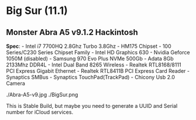 # **Big Sur (11.1)**
## Monster Abra A5 v9.1.2 Hackintosh

**Spec**:
          - Intel i7 7700HQ 2.8Ghz Turbo 3.8Ghz
          - HM175 Chipset
          - 100 Series/C230 Series Chipset Family
          - Intel HD Graphics 630
          - Nvidia Geforce 1050M (disabled)
          - Samsung 970 Evo Plus NVMe 500Gb
          - Adata 8Gb 2133Mhz DDR4L
          - Intel Dual Band 8265 Wireless
          - Realtek RTL8168/8111 PCI Express Gigabit Ethernet
          - Realtek RTL8411B PCI Express Card Reader
          - Synaptics SMBus
          - Synaptics TouchPad(TrackPad)
          - Chicony Usb 2.0 Camera
          
./Abra-A5-v9.jpg
./BigSur.png

This is Stable Build, but maybe you need to generate a UUID and Serial number for iCloud services.
